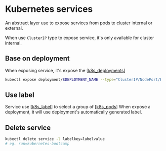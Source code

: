 # Kubernetes services

An abstract layer use to expose services from pods to cluster internal or external.

When use `ClusterIP` type to expose service, it's only available for cluster internal.

## Base on deployment

When exposing service, it's expose the [[k8s_deployments]]

```sh
kubectl expose deployment/$DEPLOYMENT_NAME --type="ClusterIP/NodePort/ExternalName..."
```

## Use label

Service use [[k8s_label]] to select a group of [[k8s_pods]]
When expose a deployment, it will use deployment's automatically generated label.

## Delete service

```sh
kubectl delete service -l labelkey=labelvalue
# eg. run=kubernetes-bootcamp
```

[//begin]: # "Autogenerated link references for markdown compatibility"
[k8s_deployments]: k8s_deployments "Kubernetes deployments"
[k8s_label]: k8s_label "Kubernetes Label"
[k8s_pods]: k8s_pods "Kubernetes Pods"
[//end]: # "Autogenerated link references"